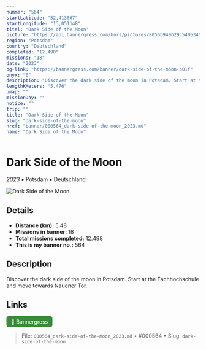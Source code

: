 ```yaml
---
nummer: "564"
startLatitude: "52,413667"
startLongitude: "13,051148"
titel: "Dark Side of the Moon"
picture: "https://api.bannergress.com/bnrs/pictures/8056b949b29c54063454af0daeea55b4"
region: "Potsdam"
country: "Deutschland"
completed: "12.498"
missions: "18"
date: "2023"
bg-link: "https://bannergress.com/banner/dark-side-of-the-moon-b01f"
onyx: "0"
description: "Discover the dark side of the moon in Potsdam. Start at the Fachhochschule and move towards Nauener Tor."
lengthKMeters: "5,476"
umap: ""
missionDay: ""
notice: ""
trip: ""
title: "Dark Side of the Moon"
slug: "dark-side-of-the-moon"
href: "banner/000564_dark-side-of-the-moon_2023.md"
name: "Dark Side of the Moon"
---
```

# Dark Side of the Moon

*2023* • Potsdam • Deutschland

![Dark Side of the Moon](https://api.bannergress.com/bnrs/pictures/8056b949b29c54063454af0daeea55b4)



## Details
- **Distance (km):** 5.48
- **Missions in banner:** 18
- **Total missions completed:** 12.498
- **This is my banner no.:** 564



## Description
Discover the dark side of the moon in Potsdam. Start at the Fachhochschule and move towards Nauener Tor.



## Links
<a href="https://bannergress.com/banner/dark-side-of-the-moon-b01f" target="_blank" style="display:inline-block;margin-right:8px;padding:6px 12px;background:#3c8b3c;color:#fff;text-decoration:none;border-radius:6px;">🔗 Bannergress</a>



> File: `000564_dark-side-of-the-moon_2023.md`
> • #000564
> • Slug: `dark-side-of-the-moon`
